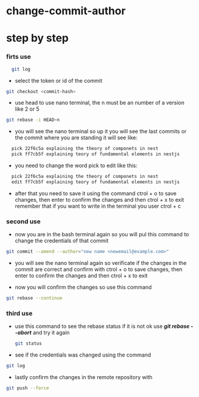 # change-commit-author
# step by step 
### firts use
```bash
  git log
```
- select the token or id of the commit
```bash
git checkout <commit-hash>
```
- use head to use nano terminal, the n must be an number of a version like 2 or 5
```bash
git rebase -i HEAD~n
```
- you will see the nano terminal so up it you will see the last commits or the commit where you are standing it will see like:
```bash
  pick 22f6c5a explaining the theory of componets in nest
  pick ff7cb5f explaining teory of fundamental elements in nestjs
```

- you need to change the word pick to edit like this:
```bash
  pick 22f6c5a explaining the theory of componets in nest
  edit ff7cb5f explaining teory of fundamental elements in nestjs
```
- after that you need to save it using the command ctrol + o to save changes, then enter to confirm the changes and then ctrol + x to exit remember that if you want to write in the terminal you user ctrol + c

### second use
- now you are in the bash terminal again so you will pul this command to change the credentials of that commit
```bash
git commit --amend --author="new name <newemail@example.com>"
```
- you will see the nano terminal again so verificate if the changes in the commit are correct and confirm with ctrol + o to save changes, then enter to confirm the changes and then ctrol + x to exit 

- now you will confirm the changes so use this command
```bash
git rebase --continue
 ```

### third use
- use this command to see the rebase status if it is not ok use ***git rebase --abort*** and try it again
  ```bash
  git status
  ```

- see if the credentials was changed using the command
```bash
git log
```

- lastly confirm the changes in the remote repository with
```bash
git push --force
```
